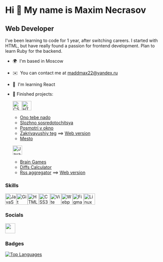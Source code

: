 Hi 👋 My name is Maxim Necrasov
===============================

Web Developer
-------------

I've been learning to code for 1 year, after switching careers. I started with HTML, but have really found a passion for frontend development. Plan to learn Ruby for the backend.

* 🌍  I'm based in Moscow
* ✉️  You can contact me at [maddmax22@yandex.ru](mailto:maddmax22@yandex.ru)
* 🧠  I'm learning React
* 💾 Finished projects:
  
  <img src="https://raw.githubusercontent.com/danielcranney/readme-generator/main/public/icons/skills/css3-colored.svg" width="30" height="30" alt="CSS3" /><img src="https://raw.githubusercontent.com/danielcranney/readme-generator/main/public/icons/skills/html5-colored.svg" width="30" height="30" alt="HTML5" />

  * [Ono tebe nado](https://github.com/Onfire22/ono-tebe-nado)
  * [Slozhno sosredotochitsya](https://github.com/Onfire22/slozhno-sosredotochitsya)
  * [Posmotri v okno](https://github.com/Onfire22/posmotri_v_okno)
  * [Zakrivayushiy teg](https://github.com/Onfire22/zakrivayuschiy-teg-f) ==> [Web version](https://onfire22.github.io/zakrivayuschiy-teg-f/)
  * [Mesto](https://github.com/Onfire22/mesto-project-ff)
 
  <img src="https://raw.githubusercontent.com/danielcranney/readme-generator/main/public/icons/skills/javascript-colored.svg" width="30" height="30" alt="JavaScript" /></a>
  
  * [Brain Games](https://github.com/Onfire22/frontend-project-44)
  * [Diffs Calculator](https://github.com/Onfire22/frontend-project-46)
  * [Rss aggregator](https://github.com/Onfire22/frontend-project-11) ==> [Web version](https://frontend-project-11-7rbx.vercel.app/)

### Skills


<p align="left">
<a href="https://developer.mozilla.org/en-US/docs/Web/JavaScript" target="_blank" rel="noreferrer"><img src="https://raw.githubusercontent.com/danielcranney/readme-generator/main/public/icons/skills/javascript-colored.svg" width="36" height="36" alt="JavaScript" /></a><a href="https://git-scm.com/" target="_blank" rel="noreferrer"><img src="https://raw.githubusercontent.com/danielcranney/readme-generator/main/public/icons/skills/git-colored.svg" width="36" height="36" alt="Git" /></a><a href="https://developer.mozilla.org/en-US/docs/Glossary/HTML5" target="_blank" rel="noreferrer"><img src="https://raw.githubusercontent.com/danielcranney/readme-generator/main/public/icons/skills/html5-colored.svg" width="36" height="36" alt="HTML5" /></a><a href="https://www.w3.org/TR/CSS/#css" target="_blank" rel="noreferrer"><img src="https://raw.githubusercontent.com/danielcranney/readme-generator/main/public/icons/skills/css3-colored.svg" width="36" height="36" alt="CSS3" /></a><a href="https://vitejs.dev/" target="_blank" rel="noreferrer"><img src="https://raw.githubusercontent.com/danielcranney/readme-generator/main/public/icons/skills/vite-colored.svg" width="36" height="36" alt="Vite" /></a><a href="https://webpack.js.org/" target="_blank" rel="noreferrer"><img src="https://raw.githubusercontent.com/danielcranney/readme-generator/main/public/icons/skills/webpack-colored.svg" width="36" height="36" alt="Webpack" /></a><a href="https://www.figma.com/" target="_blank" rel="noreferrer"><img src="https://raw.githubusercontent.com/danielcranney/readme-generator/main/public/icons/skills/figma-colored.svg" width="36" height="36" alt="Figma" /></a><a href="https://www.linux.org" target="_blank" rel="noreferrer"><img src="https://raw.githubusercontent.com/danielcranney/readme-generator/main/public/icons/skills/linux-colored.svg" width="36" height="36" alt="Linux" /></a>
</p>


### Socials

<p align="left"> <a href="https://www.github.com/Onfire22" target="_blank" rel="noreferrer"> <picture> <source media="(prefers-color-scheme: dark)" srcset="https://raw.githubusercontent.com/danielcranney/readme-generator/main/public/icons/socials/github-dark.svg" /> <source media="(prefers-color-scheme: light)" srcset="https://raw.githubusercontent.com/danielcranney/readme-generator/main/public/icons/socials/github.svg" /> <img src="https://raw.githubusercontent.com/danielcranney/readme-generator/main/public/icons/socials/github.svg" width="32" height="32" /> </picture> </a></p>

### Badges

<a href="https://github.com/Onfire22" align="left"><img src="https://github-readme-stats.vercel.app/api/top-langs/?username=Onfire22&langs_count=10&title_color=0891b2&text_color=ffffff&icon_color=0891b2&bg_color=1c1917&hide_border=true&locale=en&custom_title=Top%20%Languages" alt="Top Languages" /></a>
